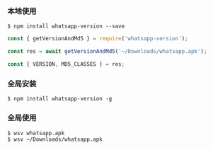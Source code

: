 ### 本地使用

```shell
$ npm install whatsapp-version --save
```

```javascript
const { getVersionAndMd5 } = require('whatsapp-version');

const res = await getVersionAndMd5('~/Downloads/whatsapp.apk');

const { VERSION, MD5_CLASSES } = res;
```

### 全局安装

```shell
$ npm install whatsapp-version -g
```

### 全局使用

```shell
$ wsv whatsapp.apk
$ wsv ~/Downloads/whatsapp.apk
```
